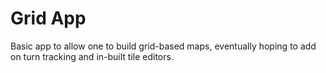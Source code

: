 # Grid App
Basic app to allow one to build grid-based maps, eventually hoping to add on turn tracking and in-built tile editors.
